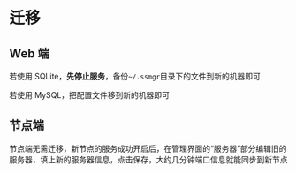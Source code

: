 # 迁移

## Web 端

若使用 SQLite，__先停止服务__，备份`~/.ssmgr`目录下的文件到新的机器即可

若使用 MySQL，把配置文件移到新的机器即可

## 节点端

节点端无需迁移，新节点的服务成功开启后，在管理界面的“服务器”部分编辑旧的服务器，填上新的服务器信息，点击保存，大约几分钟端口信息就能同步到新节点
